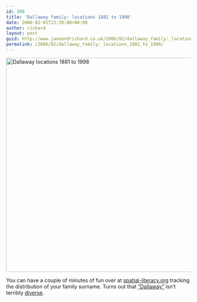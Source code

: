 ```yaml
---
id: 300
title: 'Dallaway family: locations 1881 to 1998'
date: 2006-02-01T23:39:00+00:00
author: richard
layout: post
guid: http://www.janeandrichard.co.uk/2006/02/dallaway_family:_locations_1881_to_1998
permalink: /2006/02/dallaway_family:_locations_1881_to_1998/
---
```

<img src="http://www.janeandrichard.co.uk/blog/img/2006/01/location.png" width="816" height="583" alt="Dallaway locations 1881 to 1998" />

You can have a couple of minutes of fun over at [spatial-literacy.org](http://www.spatial-literacy.org) tracking the distribution of your family surname. Turns out that [&#8220;Dallaway&#8221;](http://www.dallaway.org/history.htm) isn&#8217;t terribly [diverse](http://www.spatial-literacy.org/UCLnames/Statistics.aspx?name=DALLAWAY&altyear=1881&year=1998&country=GB&type=name).